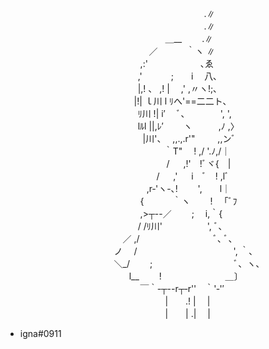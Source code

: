 ㅤㅤㅤㅤㅤㅤㅤㅤㅤㅤㅤ　　　　　　　　　　　 　 .∥\
ㅤㅤㅤㅤㅤㅤㅤㅤㅤㅤㅤ　　　　　　　　　　　 　 .∥\
　 　 ㅤㅤㅤㅤㅤㅤㅤㅤㅤㅤㅤ　 　 　　　＿__　　 .∥\
　　　　ㅤ　ㅤㅤㅤㅤㅤㅤㅤㅤㅤㅤ　 ／　　　 ｀ヽ ∥\
ㅤㅤㅤㅤㅤㅤㅤㅤㅤㅤㅤ　　　　　 ,:'　　　　　　､ゑ\
ㅤㅤㅤㅤㅤㅤㅤ　ㅤ　ㅤㅤㅤ　　　,'　　 　;　　i　 八､\
ㅤㅤㅤ　ㅤㅤㅤㅤㅤㅤㅤㅤ　　　　|,! 、 ,! | 　,' ,〃ヽ!;､\
ㅤㅤㅤ　　ㅤㅤㅤㅤㅤㅤㅤㅤ 　 　|!| ｌ川 l ﾘへ'==二二ト､\
　　ㅤㅤㅤㅤㅤㅤ　ㅤ　ㅤㅤㅤㅤ　ﾘ川 !| i′　 ﾞ､　　　　', ',\
　ㅤㅤㅤㅤㅤㅤㅤㅤㅤㅤ　ㅤ　　　lﾙl ||,ﾚ′　　 ヽ　　　,ﾉ ,〉\
　　ㅤㅤㅤㅤㅤㅤ　ㅤㅤㅤㅤㅤ　 　 |川'、　 ,,.,.r'"　 　 ,,ンﾞ\
　　　　ㅤㅤㅤㅤㅤㅤ　ㅤㅤㅤㅤㅤ　　　｀T"　 ! ,/ '.ﾉ,/｜\
　　　　　　ㅤㅤㅤㅤㅤㅤㅤㅤㅤㅤㅤ　　 / 　 ,!'　!ﾞヾ{　|\
ㅤㅤㅤㅤ　 　 　 　ㅤㅤㅤ 　ㅤㅤㅤㅤ　/ 　 ,' 　 i　ﾞ　! ,lﾞ\
　　ㅤㅤㅤㅤ　　ㅤㅤㅤㅤㅤㅤㅤ　　,r‐'ヽ-､!　　 ',　　l｜\
ㅤㅤㅤㅤ　ㅤㅤㅤㅤㅤㅤ　　　ㅤ　 {　　　 ｀ヽ　　 !　 ｢ﾞﾌ\
　 　ㅤㅤㅤㅤ　ㅤㅤㅤㅤㅤㅤㅤ　　,>┬--／　　 ;　 i,｀{\
ㅤㅤㅤ　ㅤㅤㅤㅤㅤㅤㅤ　ㅤ　　　/ /ﾘ川'　 　 　 　 ', ﾞ､\
　　ㅤㅤㅤㅤㅤㅤㅤㅤㅤㅤㅤ　 ／ ,/　　　 　 　 　 　 ﾞ､ ﾞ、\
ㅤㅤㅤ　ㅤㅤㅤㅤㅤㅤㅤㅤ　 ノ 　/　　　　　　　　　　　', ｀､\
　ㅤㅤㅤㅤㅤㅤㅤㅤㅤㅤㅤ　 ＼_/　　 ;　　　　　　　　　 ﾞ、ヽ、\
　　ㅤㅤㅤㅤㅤㅤㅤㅤㅤㅤㅤ　　l__　　 !　　　　　　　 _＿_〕\
　　　ㅤㅤㅤㅤㅤㅤㅤㅤ　ㅤㅤㅤ　 ￣｀‐┬--r┬‐r''　｀'‐'′\
　　 　 　 ㅤㅤㅤㅤㅤㅤㅤㅤ　ㅤㅤㅤ 　　|　　.! |　 |\
　　 　 　 　 　ㅤㅤㅤㅤㅤㅤㅤㅤ　ㅤㅤㅤ|　　| .|　 |
       
- igna#0911
